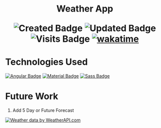  
 <h1 align="center"> Weather App

 

 ![Created Badge](https://badges.pufler.dev/created/sumaiyakawsar/SKWeatherApp?&style=plastic&color=black&labelColor=1AEE0B) ![Updated Badge](https://badges.pufler.dev/updated/sumaiyakawsar/SKWeatherApp?&style=plastic&color=black&labelColor=0004FF) ![Visits Badge](https://badges.pufler.dev/visits/sumaiyakawsar/SKWeatherApp?&style=plastic&color=black&labelColor=BF3F41) [![wakatime](https://wakatime.com/badge/github/sumaiyakawsar/SKWeatherApp.svg)](https://wakatime.com/badge/github/sumaiyakawsar/SKWeatherApp)

  
  
</h1>

# Technologies Used 
[![Angular Badge](https://img.shields.io/badge/-Angular-DD0031?style=flat&labelColor=black&logo=angular&logoColor=DD0031)](https://angular.io/docs) [![Material Badge](https://img.shields.io/badge/-Material_UI-2196F3?style=flat&labelColor=black&logo=materialdesign&logoColor=2196F3)](https://material.angular.io/) [![Sass Badge](https://img.shields.io/badge/-Sass-CC6699?style=flat&labelColor=black&logo=Sass&logoColor=CC6699)](https://sass-lang.com/)

# Future Work
1. Add 5 Day or Future Forecast


<a href=" https://www.weatherapi.com/ " title="Free Weather API ">
   <img src='https://cdn.weatherapi.com/v4/images/weatherapi_logo.png' alt="Weather data by WeatherAPI.com ">
</a>

